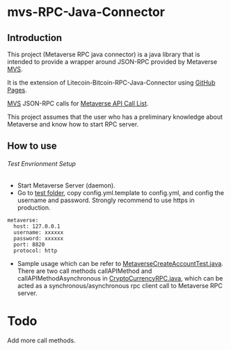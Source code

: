 # mvs-RPC-Java-Connector


## Introduction


This project (Metaverse RPC java connector) is a java library that is intended to provide a wrapper around JSON-RPC provided by Metaverse [MVS](mvs.live).

It is the extension of Litecoin-Bitcoin-RPC-Java-Connector using [GitHub Pages](https://github.com/nitinsurana/Litecoin-Bitcoin-RPC-Java-Connector).

[MVS](http://mvs.live/)  JSON-RPC calls for [Metaverse API Call List](https://github.com/mvs-org/metaverse/wiki/Metaverse-API-Call-List).

This project assumes that the user who has a preliminary knowledge about Metaverse and know how to start RPC server.

## How to use

######  Test Envrionment Setup
* Start Metaverse Server (daemon).
* Go to [test folder](https://github.com/mvshub/mvs-RPC-Java-Connector/tree/master/src/test/java/com/viewfin/metaverse/rpcconnector),
copy config.yml.template to config.yml, and config the username and password. Strongly recommend to use https in production.
```
metaverse:
  host: 127.0.0.1
  username: xxxxxx
  password: xxxxxx
  port: 8820
  protocol: http
``` 
* Sample usage which can be refer to [MetaverseCreateAccountTest.java](https://github.com/mvshub/mvs-RPC-Java-Connector/blob/master/src/test/java/com/viewfin/metaverse/rpcconnector/MetaverseCreateAccountTest.java).
There are two call methods callAPIMethod and callAPIMethodAsynchronous in [CryptoCurrencyRPC.java](https://github.com/mvshub/mvs-RPC-Java-Connector/blob/master/src/main/java/com/viewfin/metaverse/rpcconnector/CryptoCurrencyRPC.java),
which can be acted as a synchronous/asynchronous rpc client call to Metaverse RPC server.

# Todo

Add more call methods.